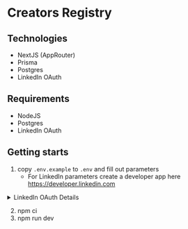 # Creators Registry

## Technologies

- NextJS (AppRouter)
- Prisma
- Postgres
- LinkedIn OAuth

## Requirements

- NodeJS
- Postgres
- LinkedIn OAuth

## Getting starts

1. copy `.env.example` to `.env` and fill out parameters
   - For LinkedIn parameters create a developer app here https://developer.linkedin.com

<details>
    <summary>LinkedIn OAuth Details</summary>    
![LinkedIn OAuth settings](https://github.com/EddieHubCommunity/CreatorsRegistry/assets/624760/c61a50eb-363e-4dcb-b208-405e256f7238)
</details>

2. npm ci
3. npm run dev
